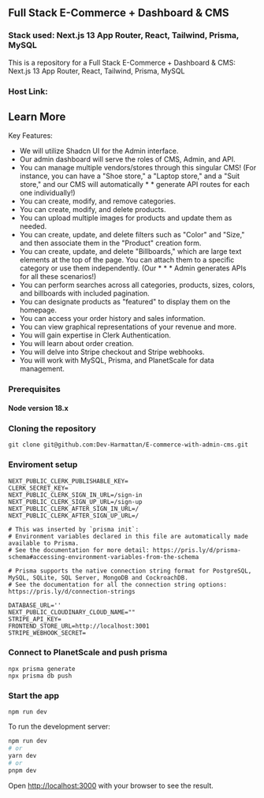 ## Full Stack E-Commerce + Dashboard & CMS
### Stack used: Next.js 13 App Router, React, Tailwind, Prisma, MySQL

This is a repository for a Full Stack E-Commerce + Dashboard & CMS: Next.js 13 App Router, React, Tailwind, Prisma, MySQL
### Host Link: ``` ```

## Learn More

Key Features:
* We will utilize Shadcn UI for the Admin interface.
* Our admin dashboard will serve the roles of CMS, Admin, and API.
* You can manage multiple vendors/stores through this singular CMS! (For instance, you can have a "Shoe store," a "Laptop store," and a "Suit store," and our CMS will automatically * * generate API routes for each one individually!)
* You can create, modify, and remove categories.
* You can create, modify, and delete products.
* You can upload multiple images for products and update them as needed.
* You can create, update, and delete filters such as "Color" and "Size," and then associate them in the "Product" creation form.
* You can create, update, and delete "Billboards," which are large text elements at the top of the page. You can attach them to a specific category or use them independently. (Our * * * Admin generates APIs for all these scenarios!)
* You can perform searches across all categories, products, sizes, colors, and billboards with included pagination.
* You can designate products as "featured" to display them on the homepage.
* You can access your order history and sales information.
* You can view graphical representations of your revenue and more.
* You will gain expertise in Clerk Authentication.
* You will learn about order creation.
* You will delve into Stripe checkout and Stripe webhooks.
* You will work with MySQL, Prisma, and PlanetScale for data management.

### Prerequisites
#### Node version 18.x
### Cloning the repository
```
git clone git@github.com:Dev-Harmattan/E-commerce-with-admin-cms.git
```
### Enviroment setup
```
NEXT_PUBLIC_CLERK_PUBLISHABLE_KEY=
CLERK_SECRET_KEY=
NEXT_PUBLIC_CLERK_SIGN_IN_URL=/sign-in
NEXT_PUBLIC_CLERK_SIGN_UP_URL=/sign-up
NEXT_PUBLIC_CLERK_AFTER_SIGN_IN_URL=/
NEXT_PUBLIC_CLERK_AFTER_SIGN_UP_URL=/

# This was inserted by `prisma init`:
# Environment variables declared in this file are automatically made available to Prisma.
# See the documentation for more detail: https://pris.ly/d/prisma-schema#accessing-environment-variables-from-the-schema

# Prisma supports the native connection string format for PostgreSQL, MySQL, SQLite, SQL Server, MongoDB and CockroachDB.
# See the documentation for all the connection string options: https://pris.ly/d/connection-strings

DATABASE_URL=''
NEXT_PUBLIC_CLOUDINARY_CLOUD_NAME=""
STRIPE_API_KEY=
FRONTEND_STORE_URL=http://localhost:3001
STRIPE_WEBHOOK_SECRET=
```

### Connect to PlanetScale and push prisma
```
npx prisma generate
npx prisma db push
```

### Start the app
```
npm run dev
```

To run the development server:

```bash
npm run dev
# or
yarn dev
# or
pnpm dev
```

Open [http://localhost:3000](http://localhost:3000) with your browser to see the result.




